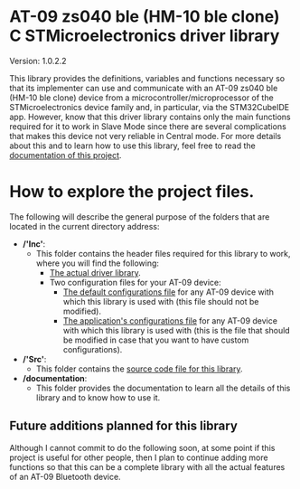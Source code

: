 # AT-09 zs040 ble (HM-10 ble clone) C STMicroelectronics driver library

Version: 1.0.2.2

This library provides the definitions, variables and functions necessary so that its implementer can use and communicate
with an AT-09 zs040 ble (HM-10 ble clone) device from a microcontroller/microprocessor of the STMicroelectronics device 
family and, in particular, via the STM32CubeIDE app. However, know that this driver library contains only the main
functions required for it to work in Slave Mode since there are several complications that makes this device not very
reliable in Central mode. For more details about this and to learn how to use this library, feel free to read the
<a href=https://github.com/Mortrack/AT-09_zs040_ble_STM_driver/tree/main/documentation>documentation of this project</a>.

# How to explore the project files.
The following will describe the general purpose of the folders that are located in the current directory address:

- **/'Inc'**:
    - This folder contains the header files required for this library to work, where you will find the following:
      - <a href=https://github.com/Mortrack/AT-09_zs040_ble_STM_driver/blob/main/Inc/AT-09_zs040_ble_driver.h>The actual driver library</a>.
      - Two configuration files for your AT-09 device:
        - <a href=https://github.com/Mortrack/AT-09_zs040_ble_STM_driver/blob/main/Inc/AT-09_config.h>The default configurations file<a/> for any AT-09 device with which this library is used with (this file should not be modified).
        - <a href=https://github.com/Mortrack/AT-09_zs040_ble_STM_driver/blob/main/Inc/AT-09_app_config.h>The application's configurations file</a> for any AT-09 device with which this library is used with (this is the file that should be modified in case that you want to have custom configurations).
- **/'Src'**:
    - This folder contains the <a href=https://github.com/Mortrack/AT-09_zs040_ble_STM_driver/blob/main/Src/AT-09_zs040_ble_driver.c>source code file for this library</a>.
- **/documentation**:
    - This folder provides the documentation to learn all the details of this library and to know how to use it. 

## Future additions planned for this library

Although I cannot commit to do the following soon, at some point if this project is useful for other people, then I plan
to continue adding more functions so that this can be a complete library with all the actual features of an AT-09
Bluetooth device.
